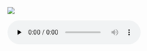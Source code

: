 ![](./regina-coeli.svg.jpg)

<audio src="https://storage.googleapis.com/kyriale/19-regina-caeli--st-jamess.m4a" controls="controls" preload="none"></audio>
